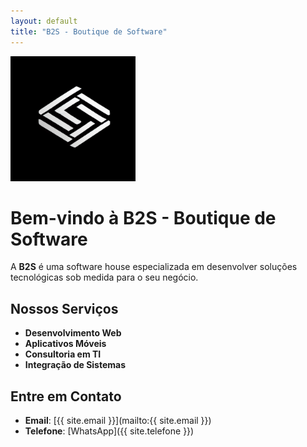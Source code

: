 ```yaml
---
layout: default
title: "B2S - Boutique de Software"
---
```


<img src="favicon.png" alt="Logo da B2S" style="max-width: 200px;">

# Bem-vindo à B2S - Boutique de Software

A **B2S** é uma software house especializada em desenvolver soluções tecnológicas sob medida para o seu negócio.

## Nossos Serviços

- **Desenvolvimento Web**
- **Aplicativos Móveis**
- **Consultoria em TI**
- **Integração de Sistemas**

## Entre em Contato

- **Email**: [{{ site.email }}](mailto:{{ site.email }})
- **Telefone**: [WhatsApp]({{ site.telefone }})
